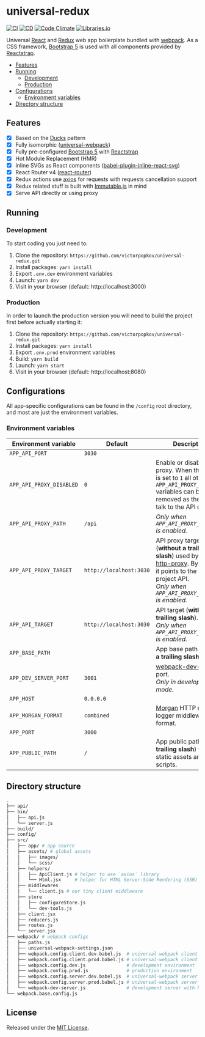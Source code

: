 # universal-redux

[![CI]](https://github.com/victorpopkov/universal-redux/actions/workflows/ci.yml)
[![CD]](https://github.com/victorpopkov/universal-redux/actions/workflows/cd.yml)
[![Code Climate]](https://codeclimate.com/github/victorpopkov/universal-redux)
[![Libraries.io]](https://libraries.io/github/victorpopkov/universal-redux)

Universal [React] and [Redux] web app boilerplate bundled with [webpack]. As a
CSS framework, [Bootstrap 5] is used with all components provided by
[Reactstrap].

- [Features](#features)
- [Running](#running)
  - [Development](#development)
  - [Production](#production)
- [Configurations](#configurations)
  - [Environment variables](#environment-variables)
- [Directory structure](#directory-structure)

## Features

- [x] Based on the [Ducks] pattern
- [x] Fully isomorphic ([universal-webpack])
- [x] Fully pre-configured [Bootstrap 5] with [Reactstrap]
- [x] Hot Module Replacement (HMR)
- [x] Inline SVGs as React components ([babel-plugin-inline-react-svg])
- [x] React Router v4 ([react-router])
- [x] Redux actions use [axios] for requests with requests cancellation support
- [x] Redux related stuff is built with [Immutable.js] in mind
- [x] Serve API directly or using proxy

## Running

### Development

To start coding you just need to:

1. Clone the repository: `https://github.com/victorpopkov/universal-redux.git`
2. Install packages: `yarn install`
3. Export `.env.dev` environment variables
4. Launch: `yarn dev`
5. Visit in your browser (default: http://localhost:3000)

### Production

In order to launch the production version you will need to build the project
first before actually starting it:

1. Clone the repository: `https://github.com/victorpopkov/universal-redux.git`
2. Install packages: `yarn install`
3. Export `.env.prod` environment variables
4. Build: `yarn build`
5. Launch: `yarn start`
6. Visit in your browser (default: http://localhost:8080)

## Configurations

All app-specific configurations can be found in the `/config` root directory,
and most are just the environment variables.

### Environment variables

| Environment variable     | Default                 | Description                                                                                                                                                                     |
| ------------------------ | ----------------------- | ------------------------------------------------------------------------------------------------------------------------------------------------------------------------------- |
| `APP_API_PORT`           | `3030`                  |                                                                                                                                                                                 |
| `APP_API_PROXY_DISABLED` | `0`                     | Enable or disable API proxy. When the value is set to `1` all other `APP_API_PROXY_*` variables can be safely removed as the app will talk to the API directly.                 |
| `APP_API_PROXY_PATH`     | `/api`                  | _Only when `APP_API_PROXY_DISABLED` is enabled._                                                                                                                                |
| `APP_API_PROXY_TARGET`   | `http://localhost:3030` | API proxy target (**without a trailing slash**) used by the [http-proxy]. By default, it points to the current project API.<br>_Only when `APP_API_PROXY_DISABLED` is enabled._ |
| `APP_API_TARGET`         | `http://localhost:3030` | API target (**without a trailing slash**).<br>_Only when `APP_API_PROXY_DISABLED` is enabled._                                                                                  |
| `APP_BASE_PATH`          |                         | App base path (**without a trailing slash**).                                                                                                                                   |
| `APP_DEV_SERVER_PORT`    | `3001`                  | [webpack-dev-server] port.<br>_Only in development mode._                                                                                                                       |
| `APP_HOST`               | `0.0.0.0`               |                                                                                                                                                                                 |
| `APP_MORGAN_FORMAT`      | `combined`              | [Morgan] HTTP request logger middleware format.                                                                                                                                 |
| `APP_PORT`               | `3000`                  |                                                                                                                                                                                 |
| `APP_PUBLIC_PATH`        | `/`                     | App public path (**with a trailing slash**) to serve static assets and scripts.                                                                                                 |

## Directory structure

```bash
.
├── api/
├── bin/
│   ├── api.js
│   └── server.js
├── build/
├── config/
├── src/
│   ├── app/ # app source
│   ├── assets/ # global assets
│   │   ├── images/
│   │   └── scss/
│   ├── helpers/
│   │   ├── ApiClient.js # helper to use `axios` library
│   │   └── Html.jsx     # helper for HTML Server-Side Rendering (SSR)
│   ├── middlewares
│   │   └── client.js # our tiny client middleware
│   ├── store
│   │   ├── configureStore.js
│   │   └── dev-tools.js
│   ├── client.jsx
│   ├── reducers.js
│   ├── routes.js
│   └── server.jsx
├── webpack/ # webpack configs
│   ├── paths.js
│   ├── universal-webpack-settings.json
│   ├── webpack.config.client.dev.babel.js  # universal-webpack client (development)
│   ├── webpack.config.client.prod.babel.js # universal-webpack client (production)
│   ├── webpack.config.dev.js               # development environment
│   ├── webpack.config.prod.js              # production environment
│   ├── webpack.config.server.dev.babel.js  # universal-webpack server (development)
│   ├── webpack.config.server.prod.babel.js # universal-webpack server (production)
│   └── webpack-dev-server.js               # development server with HMR configs
└── webpack.base.config.js
```

## License

Released under the [MIT License](https://opensource.org/licenses/MIT).

[axios]: https://github.com/axios/axios
[babel-plugin-inline-react-svg]: https://github.com/airbnb/babel-plugin-inline-react-svg
[bootstrap 5]: https://getbootstrap.com/
[cd]: https://img.shields.io/github/actions/workflow/status/victorpopkov/universal-redux/cd.yml?branch=main&label=cd
[ci]: https://img.shields.io/github/actions/workflow/status/victorpopkov/universal-redux/ci.yml?branch=main&label=ci
[code climate]: https://img.shields.io/codeclimate/maintainability/victorpopkov/universal-redux
[ducks]: https://github.com/erikras/ducks-modular-redux
[http-proxy]: https://github.com/nodejitsu/node-http-proxy
[immutable.js]: https://immutable-js.com/
[libraries.io]: https://img.shields.io/librariesio/github/victorpopkov/universal-redux
[morgan]: https://github.com/expressjs/morgan
[react-router]: https://github.com/remix-run/react-router
[react]: https://github.com/facebook/react
[reactstrap]: https://reactstrap.github.io
[redux]: https://github.com/reactjs/react-redux
[universal-webpack]: https://github.com/catamphetamine/universal-webpack
[webpack-dev-server]: https://github.com/webpack/webpack-dev-server
[webpack]: https://github.com/webpack/webpack
